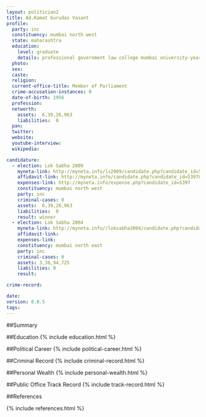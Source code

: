 ```yaml
---
layout: politician2
title: Ad.Kamat Gurudas Vasant
profile: 
  party: inc
  constituency: mumbai north west
  state: maharashtra
  education: 
    level: graduate
    details: professional government law college mumbai university-year 1979
  photo: 
  sex: 
  caste: 
  religion: 
  current-office-title: Member of Parliament
  crime-accusation-instances: 0
  date-of-birth: 1956
  profession: 
  networth: 
    assets:  6,39,26,963
    liabilities:  0
  pan: 
  twitter: 
  website: 
  youtube-interview: 
  wikipedia: 

candidature: 
  - election: Lok Sabha 2009
    myneta-link: http://myneta.info/ls2009/candidate.php?candidate_id=5397
    affidavit-link: http://myneta.info/candidate.php?candidate_id=5397&scan=original
    expenses-link: http://myneta.info/expense.php?candidate_id=5397
    constituency: mumbai north west 
    party: inc
    criminal-cases: 0
    assets:  6,39,26,963
    liabilities:  0
    result: winner 
  - election: Lok Sabha 2004
    myneta-link: http://myneta.info//loksabha2004/candidate.php?candidate_id=2492
    affidavit-link: 
    expenses-link: 
    constituency: mumbai north east 
    party: inc
    criminal-cases: 0
    assets: 3,38,94,725
    liabilities: 0
    result:  

crime-record: 

date: 
version: 0.0.5
tags: 
---
```

##Summary


##Education
{% include education.html %}


##Political Career
{% include political-career.html %}


##Criminal Record
{% include criminal-record.html %}


##Personal Wealth
{% include personal-wealth.html %}


##Public Office Track Record
{% include track-record.html %}


##References


{% include references.html %}